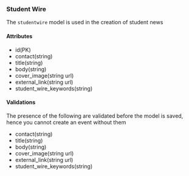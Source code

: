 ### Student Wire
The `studentwire` model is used in the creation of student news

#### Attributes
* id(PK)
* contact(string)
* title(string)
* body(string)
* cover_image(string url)
* external_link(string url)
* student_wire_keywords(string)

#### Validations
The presence of the following are validated before the model is saved, hence you cannot create an event without them
* contact(string)
* title(string)
* body(string)
* cover_image(string url)
* external_link(string url)
* student_wire_keywords(string)
